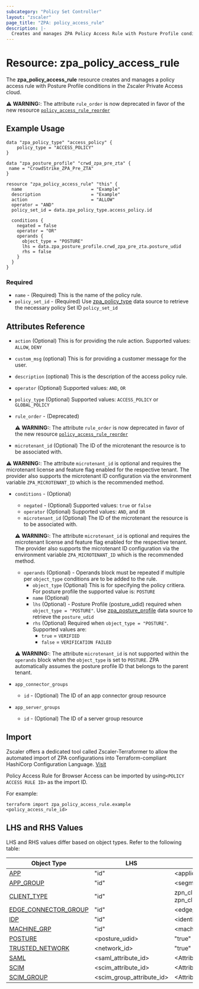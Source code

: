 ```yaml
---
subcategory: "Policy Set Controller"
layout: "zscaler"
page_title: "ZPA: policy_access_rule"
description: |-
  Creates and manages ZPA Policy Access Rule with Posture Profile conditions.
---
```


# Resource: zpa_policy_access_rule

The **zpa_policy_access_rule** resource creates and manages a policy access rule with Posture Profile conditions in the Zscaler Private Access cloud.

  ⚠️ **WARNING:**: The attribute ``rule_order`` is now deprecated in favor of the new resource  [``policy_access_rule_reorder``](zpa_policy_access_rule_reorder.md)

## Example Usage

```hcl
data "zpa_policy_type" "access_policy" {
    policy_type = "ACCESS_POLICY"
}

data "zpa_posture_profile" "crwd_zpa_pre_zta" {
 name = "CrowdStrike_ZPA_Pre_ZTA"
}

resource "zpa_policy_access_rule" "this" {
  name                          = "Example"
  description                   = "Example"
  action                        = "ALLOW"
  operator = "AND"
  policy_set_id = data.zpa_policy_type.access_policy.id

  conditions {
    negated = false
    operator = "OR"
    operands {
      object_type = "POSTURE"
      lhs = data.zpa_posture_profile.crwd_zpa_pre_zta.posture_udid
      rhs = false
    }
  }
}
```

### Required

* `name` - (Required) This is the name of the policy rule.
* `policy_set_id` - (Required) Use [zpa_policy_type](https://registry.terraform.io/providers/zscaler/zpa/latest/docs/data-sources/zpa_policy_type) data source to retrieve the necessary policy Set ID ``policy_set_id``

## Attributes Reference

* `action` (Optional) This is for providing the rule action. Supported values: ``ALLOW``, ``DENY``
* `custom_msg` (optional) This is for providing a customer message for the user.
* `description` (optional) This is the description of the access policy rule.
* `operator` (Optional) Supported values: ``AND``, ``OR``
* `policy_type` (Optional) Supported values: ``ACCESS_POLICY`` or ``GLOBAL_POLICY``
* `rule_order` - (Deprecated)

  ⚠️ **WARNING:**: The attribute ``rule_order`` is now deprecated in favor of the new resource  [``policy_access_rule_reorder``](zpa_policy_access_rule_reorder.md)

* `microtenant_id` (Optional) The ID of the microtenant the resource is to be associated with.

⚠️ **WARNING:**: The attribute ``microtenant_id`` is optional and requires the microtenant license and feature flag enabled for the respective tenant. The provider also supports the microtenant ID configuration via the environment variable `ZPA_MICROTENANT_ID` which is the recommended method.

* `conditions` - (Optional)
  * `negated` - (Optional) Supported values: ``true`` or ``false``
  * `operator` (Optional) Supported values: ``AND``, and ``OR``
  * `microtenant_id` (Optional) The ID of the microtenant the resource is to be associated with.

  ⚠️ **WARNING:**: The attribute ``microtenant_id`` is optional and requires the microtenant license and feature flag enabled for the respective tenant. The provider also supports the microtenant ID configuration via the environment variable `ZPA_MICROTENANT_ID` which is the recommended method.

  * `operands` (Optional) - Operands block must be repeated if multiple per `object_type` conditions are to be added to the rule.
    * `object_type` (Optional) This is for specifying the policy critiera. For posture profile the supported value is:  `POSTURE`
    * `name` (Optional)
    * `lhs` (Optional) - Posture Profile (posture_udid) required when ``object_type = "POSTURE"``. Use [zpa_posture_profile](https://registry.terraform.io/providers/zscaler/zpa/latest/docs/data-sources/zpa_posture_profile) data source to retrieve the ``posture_udid``
    * `rhs` (Optional) Required when ``object_type = "POSTURE"``. Supported values are:
      * ``true`` = ``VERIFIED``
      * ``false`` = ``VERIFICATION FAILED``

  ⚠️ **WARNING:**: The attribute ``microtenant_id`` is not supported within the `operands` block when the `object_type` is set to `POSTURE`. ZPA automatically assumes the posture profile ID that belongs to the parent tenant.

* `app_connector_groups`
  * `id` - (Optional) The ID of an app connector group resource

* `app_server_groups`
  * `id` - (Optional) The ID of a server group resource

## Import

Zscaler offers a dedicated tool called Zscaler-Terraformer to allow the automated import of ZPA configurations into Terraform-compliant HashiCorp Configuration Language.
[Visit](https://github.com/zscaler/zscaler-terraformer)

Policy Access Rule for Browser Access can be imported by using`<POLICY ACCESS RULE ID>` as the import ID.

For example:

```shell
terraform import zpa_policy_access_rule.example <policy_access_rule_id>
```

## LHS and RHS Values

LHS and RHS values differ based on object types. Refer to the following table:

| Object Type | LHS| RHS
|----------|-----------|----------
| [APP](https://registry.terraform.io/providers/zscaler/zpa/latest/docs/resources/zpa_application_segment) | "id" | <application_segment_ID> |
| [APP_GROUP](https://registry.terraform.io/providers/zscaler/zpa/latest/docs/resources/zpa_segment_group) | "id" | <segment_group_ID> |
| [CLIENT_TYPE](https://registry.terraform.io/providers/zscaler/zpa/latest/docs/resources/zpa_application_segment_browser_access) | "id" | zpn_client_type_zappl or zpn_client_type_exporter |
| [EDGE_CONNECTOR_GROUP](https://registry.terraform.io/providers/zscaler/zpa/latest/docs/data-sources/zpa_cloud_connector_group) | "id" | <edge_connector_ID> |
| [IDP](https://registry.terraform.io/providers/zscaler/zpa/latest/docs/data-sources/zpa_idp_controller) | "id" | <identity_provider_ID> |
| [MACHINE_GRP](https://registry.terraform.io/providers/zscaler/zpa/latest/docs/data-sources/zpa_machine_group) | "id" | <machine_group_ID> |
| [POSTURE](https://registry.terraform.io/providers/zscaler/zpa/latest/docs/data-sources/zpa_posture_profile) | <posture_udid>  | "true" / "false" |
| [TRUSTED_NETWORK](https://registry.terraform.io/providers/zscaler/zpa/latest/docs/data-sources/zpa_trusted_network) | <network_id>  | "true" |
| [SAML](https://registry.terraform.io/providers/zscaler/zpa/latest/docs/data-sources/zpa_saml_attribute) | <saml_attribute_id>  | <Attribute_value_to_match> |
| [SCIM](https://registry.terraform.io/providers/zscaler/zpa/latest/docs/data-sources/zpa_scim_attribute_header) | <scim_attribute_id>  | <Attribute_value_to_match>  |
| [SCIM_GROUP](https://registry.terraform.io/providers/zscaler/zpa/latest/docs/data-sources/zpa_scim_groups) | <scim_group_attribute_id>  | <Attribute_value_to_match>  |
